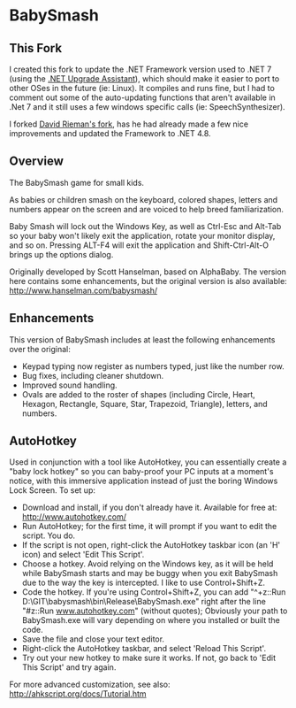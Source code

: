 BabySmash
=========

## This Fork
I created this fork to update the .NET Framework version used to .NET 7 (using the [.NET Upgrade Assistant](https://learn.microsoft.com/en-us/dotnet/core/porting/upgrade-assistant-overview?WT.mc_id=dotnet-35129-website)), which should make it easier to port to other OSes in the future (ie: Linux).
It compiles and runs fine, but I had to comment out some of the auto-updating functions that aren't available in .Net 7 and it still uses a few windows specific calls (ie: SpeechSynthesizer).

I forked [David Rieman's fork](https://github.com/DavidRieman/babysmash), has he had already made a few nice improvements and updated the Framework to .NET 4.8.

## Overview
The BabySmash game for small kids.  

As babies or children smash on the keyboard, colored shapes, letters and numbers appear on the screen and are voiced to help breed familiarization.

Baby Smash will lock out the Windows Key, as well as Ctrl-Esc and Alt-Tab so your baby won't likely exit the application, rotate your monitor display, and so on. Pressing ALT-F4 will exit the application and Shift-Ctrl-Alt-O brings up the options dialog.

Originally developed by Scott Hanselman, based on AlphaBaby. The version here contains some enhancements, but the original version is also available: http://www.hanselman.com/babysmash/

## Enhancements
This version of BabySmash includes at least the following enhancements over the original:
* Keypad typing now register as numbers typed, just like the number row.
* Bug fixes, including cleaner shutdown.
* Improved sound handling.
* Ovals are added to the roster of shapes (including Circle, Heart, Hexagon, Rectangle, Square, Star, Trapezoid, Triangle), letters, and numbers.

## AutoHotkey
Used in conjunction with a tool like AutoHotkey, you can essentially create a "baby lock hotkey" so you can baby-proof your PC inputs at a moment's notice, with this immersive application instead of just the boring Windows Lock Screen.  To set up:
* Download and install, if you don't already have it. Available for free at: http://www.autohotkey.com/
* Run AutoHotkey; for the first time, it will prompt if you want to edit the script. You do.
* If the script is not open, right-click the AutoHotkey taskbar icon (an 'H' icon) and select 'Edit This Script'.
* Choose a hotkey. Avoid relying on the Windows key, as it will be held while BabySmash starts and may be buggy when you exit BabySmash due to the way the key is intercepted. I like to use Control+Shift+Z.
* Code the hotkey. If you're using Control+Shift+Z, you can add "^+z::Run D:\GIT\babysmash\bin\Release\BabySmash.exe" right after the line "#z::Run www.autohotkey.com" (without quotes); Obviously your path to BabySmash.exe will vary depending on where you installed or built the code.
* Save the file and close your text editor.
* Right-click the AutoHotkey taskbar, and select 'Reload This Script'.
* Try out your new hotkey to make sure it works.  If not, go back to 'Edit This Script' and try again.

For more advanced customization, see also: http://ahkscript.org/docs/Tutorial.htm
